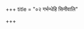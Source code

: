 +++
title = "०२ गर्भन्धेहि सिनीवालि"

+++

<div class="js_include" url="/vedAH_Rk/shAkalam/saMhitA/vishvAsa-prastutiH/10/184/02_garbhaM_dhehi.md"  newLevelForH1="2" includeTitle="false"> </div>
